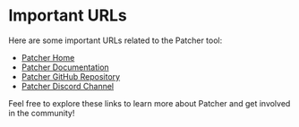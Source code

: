 # Important URLs

Here are some important URLs related to the Patcher tool:

- [Patcher Home](https://patcher.xyz/home)
- [Patcher Documentation](https://patcher.xyz/docs)
- [Patcher GitHub Repository](https://github.com/Polyterative/Patcher)
- [Patcher Discord Channel](https://discord.gg/pYz3gagUDA)

Feel free to explore these links to learn more about Patcher and get involved in the community!
